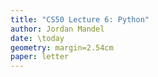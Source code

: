 ```yaml
---
title: "CS50 Lecture 6: Python"
author: Jordan Mandel
date: \today
geometry: margin=2.54cm
paper: letter
---
```

